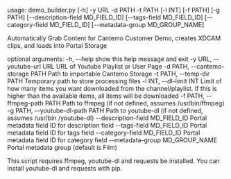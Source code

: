 usage: demo_builder.py [-h] -y URL -d PATH -t PATH [-l INT] [-f PATH]
                       [-g PATH] [--description-field MD_FIELD_ID]
                       [--tags-field MD_FIELD_ID]
                       [--category-field MD_FIELD_ID]
                       [--metadata-group MD_GROUP_NAME]

Automatically Grab Content for Cantemo Customer Demo, creates XDCAM clips, and
loads into Portal Storage

optional arguments:
  -h, --help            show this help message and exit
  -y URL, --youtube-url URL
                        URL of Youtube Playlist or User Page
  -d PATH, --cantemo-storage PATH
                        Path to importable Cantemo Storage
  -t PATH, --temp-dir PATH
                        Temporary path to store processing files
  -l INT, --dl-limit INT
                        Limit of how many items you want downloaded from the
                        channel/playlist. If this is higher than the available
                        items, all items will be downloaded
  -f PATH, --ffmpeg-path PATH
                        Path to ffmpeg (if not defined, assumes
                        /usr/bin/ffmpeg)
  -g PATH, --youtube-dl-path PATH
                        Path to youtube-dl (if not defined, assumes /usr/bin
                        /youtube-dl)
  --description-field MD_FIELD_ID
                        Portal metadata field ID for description field
  --tags-field MD_FIELD_ID
                        Portal metadata field ID for tags field
  --category-field MD_FIELD_ID
                        Portal metadata field ID for category field
  --metadata-group MD_GROUP_NAME
                        Portal metadata group (default is Film)

This script requires ffmpeg, youtube-dl and requests be installed. You can
install youtube-dl and requests with pip.
